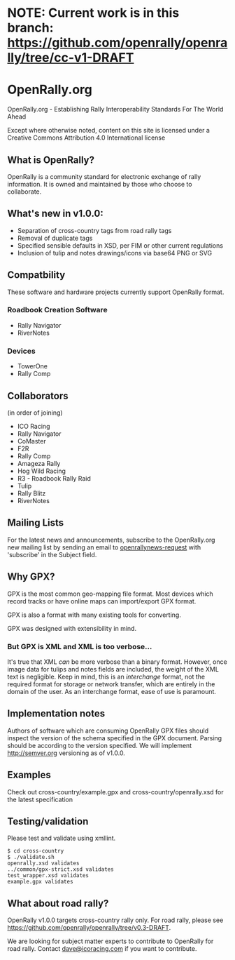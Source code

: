 # NOTE: Current work is in this branch: https://github.com/openrally/openrally/tree/cc-v1-DRAFT

# OpenRally.org
OpenRally.org - Establishing Rally Interoperability Standards For The World Ahead

Except where otherwise noted, content on this site is licensed under a Creative Commons Attribution 4.0 International license

## What is OpenRally?
OpenRally is a community standard for electronic exchange of rally information. It is owned and maintained by those who choose to collaborate.

## What's new in v1.0.0:
* Separation of cross-country tags from road rally tags
* Removal of duplicate tags
* Specified sensible defaults in XSD, per FIM or other current regulations
* Inclusion of tulip and notes drawings/icons via base64 PNG or SVG

## Compatbility
These software and hardware projects currently support OpenRally format.

### Roadbook Creation Software
* Rally Navigator
* RiverNotes

### Devices
* TowerOne
* Rally Comp

## Collaborators
(in order of joining)
* ICO Racing
* Rally Navigator
* CoMaster
* F2R
* Rally Comp
* Amageza Rally
* Hog Wild Racing
* R3 - Roadbook Rally Raid
* Tulip
* Rally Blitz
* RiverNotes

## Mailing Lists
For the latest news and announcements, subscribe to the OpenRally.org new mailing list by sending an email to [openrallynews-request](mailto:openrallynews-request@freelists.org?subject=subscribe) with 'subscribe' in the Subject field.

## Why GPX?
GPX is the most common geo-mapping file format. Most devices which record tracks or have online maps can import/export GPX format.

GPX is also a format with many existing tools for converting.

GPX was designed with extensibility in mind.

### But GPX is XML and XML is too verbose...
It's true that XML *can* be more verbose than a binary format. However, once image data for tulips and notes fields are included, the weight of the XML text is negligible. Keep in mind, this is an *interchange* format, not the required format for storage or network transfer, which are entirely in the domain of the user. As an interchange format, ease of use is paramount.

## Implementation notes
Authors of software which are consuming OpenRally GPX files should inspect the version of the schema specified in the GPX document. Parsing should be according to the version specified. We will implement http://semver.org versioning as of v1.0.0.

## Examples
Check out cross-country/example.gpx and cross-country/openrally.xsd for the latest specification

## Testing/validation
Please test and validate using xmllint.

```
$ cd cross-country
$ ./validate.sh
openrally.xsd validates
../common/gpx-strict.xsd validates
test_wrapper.xsd validates
example.gpx validates
```

## What about road rally?
OpenRally v1.0.0 targets cross-country rally only. For road rally, please see https://github.com/openrally/openrally/tree/v0.3-DRAFT. 

We are looking for subject matter experts to contribute to OpenRally for road rally. Contact dave@icoracing.com if you want to contribute.

